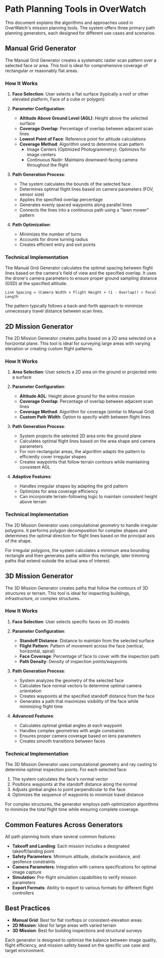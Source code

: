 # Path Planning Tools in OverWatch

This document explains the algorithms and approaches used in OverWatch's mission planning tools. The system offers three primary path planning generators, each designed for different use cases and scenarios.

## Manual Grid Generator

The Manual Grid Generator creates a systematic raster scan pattern over a selected face or area. This tool is ideal for comprehensive coverage of rectangular or reasonably flat areas.

### How It Works

1. **Face Selection**: User selects a flat surface (typically a roof or other elevated platform, Face of a cube or polygon)
2. **Parameter Configuration**:
   - **Altitude Above Ground Level (AGL)**: Height above the selected surface
   - **Coverage Overlap**: Percentage of overlap between adjacent scan lines
   - **Lowest Point of Face**: Reference point for altitude calculations
   - **Coverage Method**: Algorithm used to determine scan pattern
     - Image Centers (Optimized Photogrammetry): Optimizes for image centers
     - Continuous Nadir: Maintains downward-facing camera throughout the flight

3. **Path Generation Process**:
   - The system calculates the bounds of the selected face
   - Determines optimal flight lines based on camera parameters (FOV, sensor size)
   - Applies the specified overlap percentage
   - Generates evenly spaced waypoints along parallel lines
   - Connects the lines into a continuous path using a "lawn mower" pattern

4. **Path Optimization**:
   - Minimizes the number of turns
   - Accounts for drone turning radius
   - Creates efficient entry and exit points

### Technical Implementation

The Manual Grid Generator calculates the optimal spacing between flight lines based on the camera's field of view and the specified overlap. It uses the drone's camera parameters to ensure proper ground sampling distance (GSD) at the specified altitude.

```
Line Spacing = (Camera Width × Flight Height × (1 - Overlap)) ÷ Focal Length
```

The pattern typically follows a back-and-forth approach to minimize unnecessary travel distance between scan lines.

## 2D Mission Generator

The 2D Mission Generator creates paths based on a 2D area selected on a horizontal plane. This tool is ideal for surveying large areas with varying elevation or creating custom flight patterns.

### How It Works

1. **Area Selection**: User selects a 2D area on the ground or projected onto a surface
2. **Parameter Configuration**:
   - **Altitude AGL**: Height above ground for the entire mission
   - **Coverage Overlap**: Percentage of overlap between adjacent scan lines
   - **Coverage Method**: Algorithm for coverage (similar to Manual Grid)
   - **Custom Path Width**: Option to specify width between flight lines

3. **Path Generation Process**:
   - System projects the selected 2D area onto the ground plane
   - Calculates optimal flight lines based on the area shape and camera parameters
   - For non-rectangular areas, the algorithm adapts the pattern to efficiently cover irregular shapes
   - Creates waypoints that follow terrain contours while maintaining consistent AGL

4. **Adaptive Features**:
   - Handles irregular shapes by adapting the grid pattern
   - Optimizes for area coverage efficiency
   - Can incorporate terrain-following logic to maintain consistent height above terrain

### Technical Implementation

The 2D Mission Generator uses computational geometry to handle irregular polygons. It performs polygon decomposition for complex shapes and determines the optimal direction for flight lines based on the principal axis of the shape.

For irregular polygons, the system calculates a minimum area bounding rectangle and then generates paths within this rectangle, later trimming paths that extend outside the actual area of interest.

## 3D Mission Generator

The 3D Mission Generator creates paths that follow the contours of 3D structures or terrain. This tool is ideal for inspecting buildings, infrastructure, or complex structures.

### How It Works

1. **Face Selection**: User selects specific faces on 3D models
2. **Parameter Configuration**:
   - **Standoff Distance**: Distance to maintain from the selected surface
   - **Flight Pattern**: Pattern of movement across the face (vertical, horizontal, spiral)
   - **Face Coverage**: Percentage of face to cover with the inspection path
   - **Path Density**: Density of inspection points/waypoints

3. **Path Generation Process**:
   - System analyzes the geometry of the selected face
   - Calculates face normal vectors to determine optimal camera orientation
   - Creates waypoints at the specified standoff distance from the face
   - Generates a path that maximizes visibility of the face while minimizing flight time

4. **Advanced Features**:
   - Calculates optimal gimbal angles at each waypoint
   - Handles complex geometries with angle constraints
   - Ensures proper camera coverage based on lens parameters
   - Creates smooth transitions between faces

### Technical Implementation

The 3D Mission Generator uses computational geometry and ray casting to determine optimal inspection points. For each selected face:

1. The system calculates the face's normal vector
2. Positions waypoints at the standoff distance along the normal
3. Adjusts gimbal angles to point perpendicular to the face
4. Optimizes the sequence of waypoints to minimize travel distance

For complex structures, the generator employs path optimization algorithms to minimize the total flight time while ensuring complete coverage.

## Common Features Across Generators

All path planning tools share several common features:

- **Takeoff and Landing**: Each mission includes a designated takeoff/landing point
- **Safety Parameters**: Minimum altitude, obstacle avoidance, and geofence constraints
- **Camera Parameters**: Integration with camera specifications for optimal image capture
- **Simulation**: Pre-flight simulation capabilities to verify mission parameters
- **Export Formats**: Ability to export to various formats for different flight controllers

## Best Practices

- **Manual Grid**: Best for flat rooftops or consistent-elevation areas
- **2D Mission**: Ideal for large areas with varied terrain
- **3D Mission**: Best for building inspections and structural surveys

Each generator is designed to optimize the balance between image quality, flight efficiency, and mission safety based on the specific use case and target environment. 
